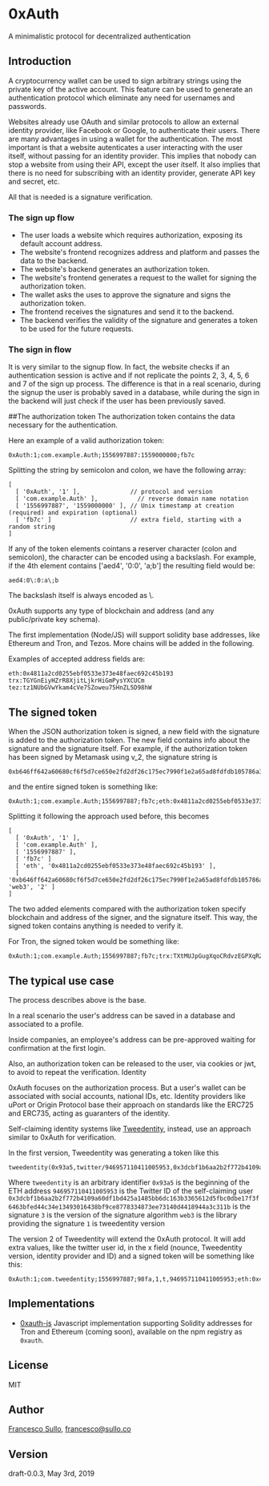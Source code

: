 # 0xAuth
A minimalistic protocol for decentralized authentication

## Introduction

A cryptocurrency wallet can be used to sign arbitrary strings using the private key of the active account. This feature can be used to generate an authentication protocol which eliminate any need for usernames and passwords.

Websites already use OAuth and similar protocols to allow an external identity provider, like Facebook or Google, to authenticate their users. There are many advantages in using a wallet for the authentication. The most important is that a website autenticates a user interacting with the user itself, without passing for an identity provider. This implies that nobody can stop a website from using their API, except the user itself. It also implies that there is no need for subscribing with an identity provider, generate API key and secret, etc.

All that is needed is a signature verification.

### The sign up flow
* The user loads a website which requires authorization, exposing its default account address.
* The website's frontend recognizes address and platform and passes the data to the backend.
* The website's backend generates an authorization token.
* The website's frontend generates a request to the wallet for signing the authorization token.
* The wallet asks the uses to approve the signature and signs the authorization token.
* The frontend receives the signatures and send it to the backend.
* The backend verifies the validity of the signature and generates a token to be used for the future requests.

### The sign in flow

It is very similar to the signup flow. In fact, the website checks if an authentication session is active and if not replicate the points 2, 3, 4, 5, 6 and 7 of the sign up process. The difference is that in a real scenario, during the signup the user is probably saved in a database, while during the sign in the backend will just check if the user has been previously saved.

##The authorization token
The authorization token contains the data necessary for the authentication.

Here an example of a valid authorization token:
```
0xAuth:1;com.example.Auth;1556997887:1559000000;fb7c
```

Splitting the string by semicolon and colon, we have the following array:
```
[
  [ '0xAuth', '1' ],              // protocol and version
  [ 'com.example.Auth' ],           // reverse domain name notation
  [ '1556997887', '1559000000' ], // Unix timestamp at creation (required) and expiration (optional)
  [ 'fb7c' ]                      // extra field, starting with a random string
]
```
If any of the token elements cointans a reserver character (colon and semicolon), the character can be encoded using a backslash. For example, if the 4th element contains ['aed4', '0:0', 'a;b'] the resulting field would be:
```
aed4:0\:0:a\;b
```

The backslash itself is always encoded as \\.

0xAuth supports any type of blockchain and address (and any public/private key schema).

The first implementation (Node/JS) will support solidity base addresses, like Ethereum and Tron, and Tezos. More chains will be added in the following.

Examples of accepted address fields are:
```
eth:0x4811a2cd0255ebf0533e373e48faec692c45b193
trx:TGYGnEiyHZrR8XjitLjkrHiGmPysYXCUCm
tez:tz1NUbGVwYkam4cVe7SZoweu75HnZL5D98hW
```

## The signed token
When the JSON authorization token is signed, a new field with the signature is added to the authorization token. The new field contains info about the signature and the signature itself. For example, if the authorization token has been signed by Metamask using v_2, the signature string is
```
0xb646ff642a60680cf6f5d7ce650e2fd2df26c175ec7990f1e2a65ad8fdfdb105786a36763fb6bf9f30bdd5175c748723330e5fe0e843bbbb034948b2cf23f2e21c,web3,2
```
and the entire signed token is something like:
```
0xAuth:1;com.example.Auth;1556997887;fb7c;eth:0x4811a2cd0255ebf0533e373e48faec692c45b193;0xb646ff642a60680cf6f5d7ce650e2fd2df26c175ec7990f1e2a65ad8fdfdb105786a36763fb6bf9f30bdd5175c748723330e5fe0e843bbbb034948b2cf23f2e21c,web3,2
```
Splitting it following the approach used before, this becomes
```
[
  [ '0xAuth', '1' ],
  [ 'com.example.Auth' ],
  [ '1556997887' ],
  [ 'fb7c' ]
  [ 'eth', '0x4811a2cd0255ebf0533e373e48faec692c45b193' ],
  [ '0xb646ff642a60680cf6f5d7ce650e2fd2df26c175ec7990f1e2a65ad8fdfdb105786a36763fb6bf9f30bdd5175c748723330e5fe0e843bbbb034948b2cf23f2e21c', 'web3', '2' ]
]
```

The two added elements compared with the authorization token specify blockchain and address of the signer, and the signature itself.
This way, the signed token contains anything is needed to verify it.

For Tron, the signed token would be something like:
```
0xAuth:1;com.example.Auth;1556997887;fb7c;trx:TXtMUJpGugXqoCRdvzEGPXqRZU7vbf2SnF;0x95d1bc003c5648cf410b2067294a5ede28bcd76ff56b8c4db83377307599c8e15b52c62b211be715be9601cf195c42463aaf80196598f972ccb5e04457ea171f1b:tronweb:1
```

## The typical use case
The process describes above is the base.

In a real scenario the user's address can be saved in a database and associated to a profile.

Inside companies, an employee's address can be pre-approved waiting for confirmation at the first login.

Also, an authorization token can be released to the user, via cookies or jwt, to avoid to repeat the verification.
Identity

0xAuth focuses on the authorization process. But a user's wallet can be associated with social accounts, national IDs, etc.
Identity providers like uPort or Origin Protocol base their approach on standards like the ERC725 and ERC735, acting as guaranters of the identity.

Self-claiming identity systems like [Tweedentity](https://tweedentity.com), instead, use an approach similar to 0xAuth for verification.

In the first version, Tweedentity was generating a token like this
```
tweedentity(0x93a5,twitter/946957110411005953,0x3dcbf1b6aa2b2f772b4109a60df1bd425a1485bb6dc163b3365612d5fbc0dbe17f3f6463bfed44c34e13493016438bf9ce8778334873ee73140d4418944a3c311b,3,web3;1)
```
Where
`tweedentity` is an arbitrary identifier
`0x93a5` is the beginning of the ETH address
`946957110411005953` is the Twitter ID of the self-claiming user
`0x3dcbf1b6aa2b2f772b4109a60df1bd425a1485bb6dc163b3365612d5fbc0dbe17f3f6463bfed44c34e13493016438bf9ce8778334873ee73140d4418944a3c311b` is the signature
`3` is the version of the signature algorithm
`web3` is the library providing the signature
`1` is tweedentity version

The version 2 of Tweedentity will extend the 0xAuth protocol. It will add extra values, like the twitter user id, in the x field (nounce, Tweedentity version, identity provider and ID) and a signed token will be something like this:
```
0xAuth:1;com.tweedentity;1556997887;98fa,1,t,946957110411005953;eth:0x4811a2cd0255ebf0533e373e48faec692c45b193;0xa1c056f46db4a4c6d69166a5f0e534f4e10f3b7e8e7c45f9d9b1b9c8dbbc326456ee488bc69dc2b232be0d88004e6a0ad40344560b6fc0a35ca48c08eb2bc32b1b,web3,3
```
## Implementations

* [0xauth-js](https://github.com/0xauth/0xauth-js)
Javascript implementation supporting Solidity addresses for Tron and Ethereum (coming soon), available on the npm registry as `0xauth`.

## License
MIT

## Author
[Francesco Sullo](https://francesco.sullo.co), <francesco@sullo.co>

## Version
draft-0.0.3, May 3rd, 2019
